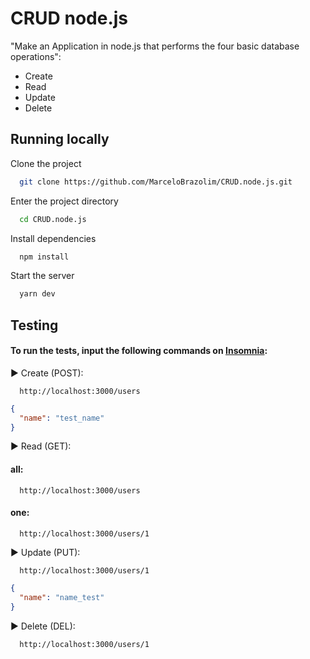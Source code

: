 
# CRUD node.js

"Make an Application in node.js that performs the four basic database operations":
 - Create
 - Read
 - Update
 - Delete


## Running locally

Clone the project

```bash
  git clone https://github.com/MarceloBrazolim/CRUD.node.js.git
```

Enter the project directory

```bash
  cd CRUD.node.js
```

Install dependencies

```bash
  npm install
```

Start the server

```bash
  yarn dev
```


## Testing

#### To run the tests, input the following commands on [Insomnia](https://insomnia.rest/download):

▶ Create (POST):
```url
  http://localhost:3000/users
```
```json
{
  "name": "test_name"
}
```

▶ Read (GET):
#### all:
```url
  http://localhost:3000/users
```

#### one:
```url
  http://localhost:3000/users/1
```

▶ Update (PUT):
```url
  http://localhost:3000/users/1
```
```json
{
  "name": "name_test"
}
```

▶ Delete (DEL):
```url
  http://localhost:3000/users/1
```
